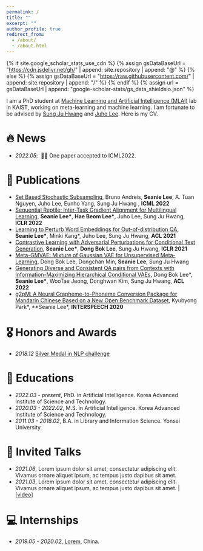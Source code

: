 ```yaml
---
permalink: /
title: ""
excerpt: ""
author_profile: true
redirect_from: 
  - /about/
  - /about.html
---
```


{% if site.google_scholar_stats_use_cdn %}
{% assign gsDataBaseUrl = "https://cdn.jsdelivr.net/gh/" | append: site.repository | append: "@" %}
{% else %}
{% assign gsDataBaseUrl = "https://raw.githubusercontent.com/" | append: site.repository | append: "/" %}
{% endif %}
{% assign url = gsDataBaseUrl | append: "google-scholar-stats/gs_data_shieldsio.json" %}

<span class='anchor' id='about-me'></span>

I am a PhD student at [Machine Learning and Artificial Intelligence (MLAI)](https://www.mlai-kaist.com/) lab in KAIST, working on meta-learning and machine learning. I am fortunate to be advised by [Sung Ju Hwang](http://www.sungjuhwang.com/) and [Juho Lee](https://juho-lee.github.io/). Here is my CV.




# 🔥 News
- *2022.05*: &nbsp;🎉🎉 One paper accepted to ICML2022. 
<!-- - *2022.02*: &nbsp;🎉🎉 Lorem ipsum dolor sit amet, consectetur adipiscing elit. Vivamus ornare aliquet ipsum, ac tempus justo dapibus sit amet.  -->

# 📝 Publications 


- [Set Based Stochastic Subsampling](https://icml.cc/Conferences/2022/Schedule?showEvent=17893), Bruno Andreis, **Seanie Lee**, A. Tuan Nguyen, Juho Lee, Eunho Yang, Sung Ju Hwang , **ICML 2022**
- [Sequential Reptile: Inter-Task Gradient Alignment for Multilingual Learning](https://arxiv.org/abs/2110.02600), **Seanie Lee\***, **Hae Beom Lee\***, Juho Lee, Sung Ju Hwang, **ICLR 2022**
- [Learning to Perturb Word Embeddings for Out-of-distribution QA](https://arxiv.org/abs/2105.02692), **Seanie Lee\***, Minki Kang\*, Juho Lee, Sung Ju Hwang, **ACL 2021**
- [Contrastive Learning with Adversarial Perturbations for Conditional Text Generation](https://openreview.net/forum?id=Wga_hrCa3P3), **Seanie Lee\***, **Dong Bok Lee**, Sung Ju Hwang, **ICLR 2021**
- [Meta-GMVAE: Mixture of Gaussian VAE for Unsupervised Meta-Learning](https://openreview.net/forum?id=wS0UFjsNYjn), Dong Bok Lee, Dongchan Min, **Seanie Lee**, Sung Ju Hwang
- [Generating Diverse and Consistent QA pairs from Contexts with Information-Maximizing Hierarchical Conditional VAEs](https://aclanthology.org/2020.acl-main.20/), Dong Bok Lee\*, **Seanie Lee\***, WooTae Jeong, Donghwan Kim, Sung Ju Hwang, **ACL 2022**
- [g2pM: A Neural Grapheme-to-Phoneme Conversion Package for Mandarin Chinese Based on a New Open Benchmark Dataset](https://arxiv.org/abs/2004.03136), Kyubyong Park\*, **Seanie Lee\*, **INTERSPEECH 2020** 

# 🎖 Honors and Awards
- *2018.12* [Silver Medal in NLP challenge](https://github.com/monologg/naver-nlp-challenge-2018)
<!-- - *2021.09* Lorem ipsum dolor sit amet, consectetur adipiscing elit. Vivamus ornare aliquet ipsum, ac tempus justo dapibus sit amet.  -->

# 📖 Educations
- *2022.03 - present*, PhD. in Artificial Intelligence. Korea Advanced Institute of Science and Technology.
- *2020.03 - 2022.02*, M.S. in Artificial Intelligence. Korea Advanced Institute of Science and Technology.
- *2011.03 - 2018.02*, B.A. in Library and Information Science. Yonsei University.

# 💬 Invited Talks
- *2021.06*, Lorem ipsum dolor sit amet, consectetur adipiscing elit. Vivamus ornare aliquet ipsum, ac tempus justo dapibus sit amet. 
- *2021.03*, Lorem ipsum dolor sit amet, consectetur adipiscing elit. Vivamus ornare aliquet ipsum, ac tempus justo dapibus sit amet.  \| [\[video\]](https://github.com/)

# 💻 Internships
- *2019.05 - 2020.02*, [Lorem](https://github.com/), China.
